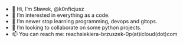 - 👋 Hi, I’m Sławek, @k0nficjusz
- 👀 I’m interested in everything as a code.
- 🌱 I’m newer stop learning programming, devops and gitops.
- 💞️ I’m looking to collaborate on some python projects.
- 📫 You can reach me: reachsiekiera-brzuszek-0p(at)icloud(dot)com

<!---
k0nficjusz/k0nficjusz is a ✨ special ✨ repository because its `README.md` (this file) appears on your GitHub profile.
You can click the Preview link to take a look at your changes.
--->
